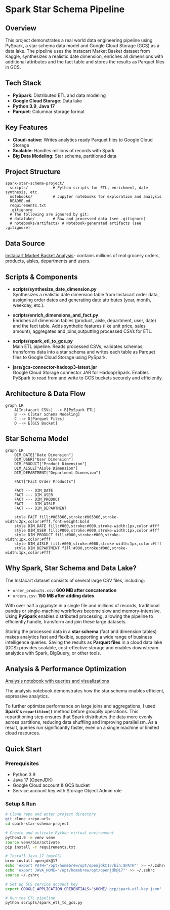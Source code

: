 # Spark Star Schema Pipeline

## Overview
This project demonstrates a real world data engineering pipeline using PySpark, a star schema data model and Google Cloud Storage (GCS) as a data lake. The pipeline uses the Instacart Market Basket dataset from Kaggle, synthesizes a realistic date dimension, enriches all dimensions with additional attributes and the fact table and stores the results as Parquet files in GCS.

## Tech Stack
- **PySpark**: Distributed ETL and data modeling
- **Google Cloud Storage**: Data lake
- **Python 3.9**, **Java 17**
- **Parquet**: Columnar storage format

## Key Features
- **Cloud-native:** Writes analytics ready Parquet files to Google Cloud Storage
- **Scalable:** Handles millions of records with Spark
- **Big Data Modeling:** Star schema, partitioned data

## Project Structure
```
spark-star-schema-project/
  scripts/           # Python scripts for ETL, enrichment, date synthesis, etc.
  notebooks/         # Jupyter notebooks for exploration and analysis
  README.md
  requirements.txt
  .gitignore
  # The following are ignored by git:
  # datalake/        # Raw and processed data (see .gitignore)
  # notebooks/artifacts/ # Notebook-generated artifacts (see .gitignore)
```

## Data Source
[Instacart Market Basket Analysis](https://www.kaggle.com/datasets/psparks/instacart-market-basket-analysis)- contains millions of real grocery orders, products, aisles, departments and users.

## Scripts & Components

- **scripts/synthesize_date_dimension.py**  
  Synthesizes a realistic date dimension table from Instacart order data, assigning order dates and generating date attributes (year, month, weekday, etc.).

- **scripts/enrich_dimensions_and_fact.py**  
  Enriches all dimension tables (product, aisle, department, user, date) and the fact table. Adds synthetic features (like unit price, sales amount), aggregates and joins,outputting processed CSVs for ETL.

- **scripts/spark_etl_to_gcs.py**  
  Main ETL pipeline. Reads processed CSVs, validates schemas, transforms data into a star schema and writes each table as Parquet files to Google Cloud Storage using PySpark.

- **jars/gcs-connector-hadoop3-latest.jar**  
  Google Cloud Storage connector JAR for Hadoop/Spark. Enables PySpark to read from and write to GCS buckets securely and efficiently.

## Architecture & Data Flow
```mermaid
graph LR
    A[Instacart CSVs] --> B[PySpark ETL]
    B --> C[Star Schema Modeling]
    C --> D[Parquet Files]
    D --> E[GCS Bucket]
```

## Star Schema Model
```mermaid
graph LR
    DIM_DATE["Date Dimension"]
    DIM_USER["User Dimension"]
    DIM_PRODUCT["Product Dimension"]
    DIM_AISLE["Aisle Dimension"]
    DIM_DEPARTMENT["Department Dimension"]

    FACT["Fact Order Products"]

    FACT --- DIM_DATE
    FACT --- DIM_USER
    FACT --- DIM_PRODUCT
    FACT --- DIM_AISLE
    FACT --- DIM_DEPARTMENT

    style FACT fill:#003366,stroke:#003366,stroke-width:2px,color:#fff,font-weight:bold
    style DIM_DATE fill:#000,stroke:#000,stroke-width:1px,color:#fff
    style DIM_USER fill:#000,stroke:#000,stroke-width:1px,color:#fff
    style DIM_PRODUCT fill:#000,stroke:#000,stroke-width:1px,color:#fff
    style DIM_AISLE fill:#000,stroke:#000,stroke-width:1px,color:#fff
    style DIM_DEPARTMENT fill:#000,stroke:#000,stroke-width:1px,color:#fff
```

## Why Spark, Star Schema and Data Lake?

The Instacart dataset consists of several large CSV files, including:
- `order_products.csv`: **600 MB after concatenation**
- `orders.csv`: **150 MB after adding dates**

With over half a gigabyte in a single file and millions of records, traditional pandas or single-machine workflows become slow and memory-intensive. Using **PySpark** enables distributed processing, allowing the pipeline to efficiently handle, transform and join these large datasets. 

Storing the processed data in a **star schema** (fact and dimension tables) makes analytics fast and flexible, supporting a wide range of business intelligence queries. Saving the results as **Parquet files** in a cloud data lake (GCS) provides scalable, cost-effective storage and enables downstream analytics with Spark, BigQuery, or other tools.

## Analysis & Performance Optimization
[Analysis notebook with queries and visualizations](notebooks/star_schema_analysis.ipynb)

The analysis notebook demonstrates how the star schema enables efficient, expressive analytics.

To further optimize performance on large joins and aggregations, I used **Spark's `repartition()`** method before groupBy operations. This repartitioning step ensures that Spark distributes the data more evenly across partitions, reducing data shuffling and improving parallelism. As a result, queries run significantly faster, even on a single machine or limited cloud resources.

## Quick Start

### Prerequisites
- Python 3.9
- Java 17 (OpenJDK)
- Google Cloud account & GCS bucket
- Service account key with Storage Object Admin role

### Setup & Run
```bash
# Clone repo and enter project directory
git clone <repo-url>
cd spark-star-schema-project

# Create and activate Python virtual environment
python3.9 -m venv venv
source venv/bin/activate
pip install -r requirements.txt

# Install Java 17 (macOS)
brew install openjdk@17
echo 'export PATH="/opt/homebrew/opt/openjdk@17/bin:$PATH"' >> ~/.zshrc
echo 'export JAVA_HOME="/opt/homebrew/opt/openjdk@17"' >> ~/.zshrc
source ~/.zshrc

# Set up GCS service account key
export GOOGLE_APPLICATION_CREDENTIALS="$HOME/.gcp/spark-etl-key.json"

# Run the ETL pipeline
python scripts/spark_etl_to_gcs.py
```